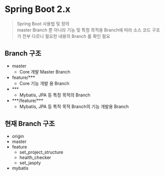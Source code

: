 # Spring Boot 2.x
> Spring Boot 사용법 및 정의<br>
> master Branch 뿐 아니라 기능 및 특정 목적용 Branch에 따라 소스 코드 구조가 전부 다르니 필요한 내용의 Branch 를 확인 필요
## Branch 구조
* master
  * Core 개발 Master Branch 
* feature/***
  * Core 기능 개발 용 Branch
* \*\*\*
  * Mybatis, JPA 등 특정 목적의 Branch
* \*\*\*/feature/\*\*\*
  * Mybatis, JPA 등 특적 목적 Branch의 기능 개발용 Branch

## 현재 Branch 구조
- origin
- master
- feature
  - set_project_structure
  - health_checker
  - set_jaspty
- mybatis
